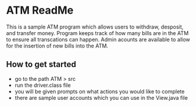 # ATM ReadMe 
This is a sample ATM program which allows users to withdraw, desposit, and transfer money. 
Program keeps track of how many bills are in the ATM to ensure all transcations can happen. 
Admin acounts are available to allow for the insertion of new bills into the ATM. 

## How to get started
* go to the path ATM > src 
* run the driver.class file 
* you will be given prompts on what actions you would like to complete
* there are sample user accounts which you can use in the View.java file 

